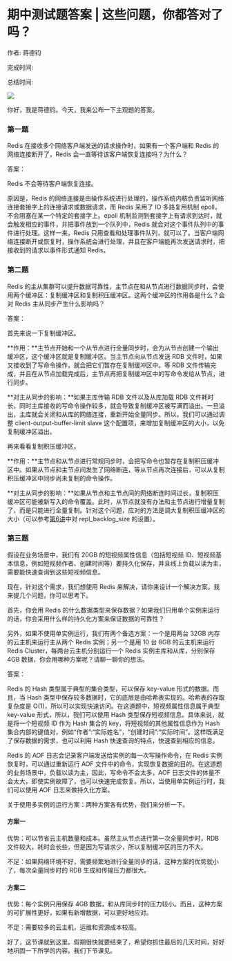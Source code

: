 # 期中测试题答案 \| 这些问题，你都答对了吗？

作者: 蒋德钧

完成时间:

总结时间:

![](<https://static001.geekbang.org/resource/image/ae/41/aecb2c192yybe1e966fbe74512b7bd41.jpg>)

<audio><source src="https://static001.geekbang.org/resource/audio/fa/y0/fa0637a18da931665fde2yy77da61yy0.mp3" type="audio/mpeg"></audio>

你好，我是蒋德钧。今天，我来公布一下主观题的答案。

### 第一题

Redis 在接收多个网络客户端发送的请求操作时，如果有一个客户端和 Redis 的网络连接断开了，Redis 会一直等待该客户端恢复连接吗？为什么？

<span class="orange">答案：</span>

Redis 不会等待客户端恢复连接。<br>

 原因是，Redis 的网络连接是由操作系统进行处理的，操作系统内核负责监听网络连接套接字上的连接请求或数据请求，而 Redis 采用了 IO 多路复用机制 epoll，不会阻塞在某一个特定的套接字上。epoll 机制监测到套接字上有请求到达时，就会触发相应的事件，并把事件放到一个队列中，Redis 就会对这个事件队列中的事件进行处理。这样一来，Redis 只用查看和处理事件队列，就可以了。当客户端网络连接断开或恢复时，操作系统会进行处理，并且在客户端能再次发送请求时，把接收到的请求以事件形式通知 Redis。

### 第二题

Redis 的主从集群可以提升数据可靠性，主节点在和从节点进行数据同步时，会使用两个缓冲区：复制缓冲区和复制积压缓冲区。这两个缓冲区的作用各是什么？会对 Redis 主从同步产生什么影响吗？

<span class="orange">答案：</span>

首先来说一下复制缓冲区。

**作用：**主节点开始和一个从节点进行全量同步时，会为从节点创建一个输出缓冲区，这个缓冲区就是复制缓冲区。当主节点向从节点发送 RDB 文件时，如果又接收到了写命令操作，就会把它们暂存在复制缓冲区中。等 RDB 文件传输完成，并且在从节点加载完成后，主节点再把复制缓冲区中的写命令发给从节点，进行同步。

<!-- [[[read_end]]] -->

**对主从同步的影响：**如果主库传输 RDB 文件以及从库加载 RDB 文件耗时长，同时主库接收的写命令操作较多，就会导致复制缓冲区被写满而溢出。一旦溢出，主库就会关闭和从库的网络连接，重新开始全量同步。所以，我们可以通过调整 client-output-buffer-limit slave 这个配置项，来增加复制缓冲区的大小，以免复制缓冲区溢出。

再来看看复制积压缓冲区。

**作用：**主节点和从节点进行常规同步时，会把写命令也暂存在复制积压缓冲区中。如果从节点和主节点间发生了网络断连，等从节点再次连接后，可以从复制积压缓冲区中同步尚未复制的命令操作。

**对主从同步的影响：**如果从节点和主节点间的网络断连时间过长，复制积压缓冲区可能被新写入的命令覆盖。此时，从节点就没有办法和主节点进行增量复制了，而是只能进行全量复制。针对这个问题，应对的方法是调大复制积压缓冲区的大小（可以参考[第6讲](<https://time.geekbang.org/column/article/272852>)中对 repl\_backlog\_size 的设置）。

### 第三题

假设在业务场景中，我们有 20GB 的短视频属性信息（包括短视频 ID、短视频基本信息，例如短视频作者、创建时间等）要持久化保存，并且线上负载以读为主，需要能快速查询到这些短视频信息。

现在，针对这个需求，我们想使用 Redis 来解决，请你来设计一个解决方案。我来提几个问题，你可以思考下。

首先，你会用 Redis 的什么数据类型来保存数据？如果我们只用单个实例来运行的话，你会采用什么样的持久化方案来保证数据的可靠性？

另外，如果不使用单实例运行，我们有两个备选方案：一个是用两台 32GB 内存的云主机来运行主从两个 Redis 实例；另一个是用 10 台 8GB 的云主机来运行 Redis Cluster，每两台云主机分别运行一个 Redis 实例主库和从库，分别保存 4GB 数据，你会用哪种方案呢？请聊一聊你的想法。

<span class="orange">答案：</span>

Redis 的 Hash 类型属于典型的集合类型，可以保存 key-value 形式的数据。而且，当 Hash 类型中保存较多数据时，它的底层是由哈希表实现的。哈希表的存取复杂度是 O(1)，所以可以实现快速访问。在这道题中，短视频属性信息属于典型 key-value 形式，所以，我们可以使用 Hash 类型保存短视频信息。具体来说，就是将一个短视频 ID 作为 Hash 集合的 key，将短视频的其他属性信息作为 Hash 集合内部的键值对，例如“作者”:“实际姓名”，“创建时间”:“实际时间”。这样既满足了保存数据的需求，也可以利用 Hash 快速查询的特点，快速查到相应的信息。

Redis 的 AOF 日志会记录客户端发送给实例的每一次写操作命令，在 Redis 实例恢复时，可以通过重新运行 AOF 文件中的命令，实现恢复数据的目的。在这道题的业务场景中，负载以读为主，因此，写命令不会太多，AOF 日志文件的体量不会太大，即使实例故障了，也可以快速完成恢复。所以，当使用单实例运行时，我们可以使用 AOF 日志来做持久化方案。

关于使用多实例的运行方案：两种方案各有优势，我们来分析一下。

#### 方案一

优势：可以节省云主机数量和成本。虽然主从节点进行第一次全量同步时，RDB 文件较大，耗时会长些，但是因为写请求少，所以复制缓冲区的压力不大。<br>

 不足：如果网络环境不好，需要频繁地进行全量同步的话，这种方案的优势就小了，每次全量同步时的 RDB 生成和传输压力都很大。

#### 方案二

优势：每个实例只用保存 4GB 数据，和从库同步时的压力较小。而且，这种方案的可扩展性更好，如果有新增数据，可以更好地应对。<br>

 不足：需要较多的云主机，运维和资源成本较高。

好了，这节课就到这里。假期很快就要结束了，希望你抓住最后的几天时间，好好地巩固一下所学的内容。我们下节课见。

